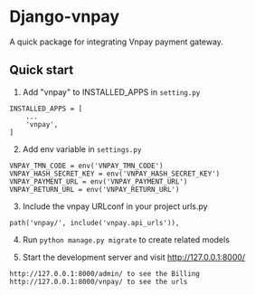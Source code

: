Django-vnpay
=====
A quick package for integrating Vnpay payment gateway.

Quick start
-----------

1. Add "vnpay" to INSTALLED_APPS in `setting.py`
```
INSTALLED_APPS = [
    ...
    'vnpay',
]
```
2. Add env variable in `settings.py`
```
VNPAY_TMN_CODE = env('VNPAY_TMN_CODE')
VNPAY_HASH_SECRET_KEY = env('VNPAY_HASH_SECRET_KEY')
VNPAY_PAYMENT_URL = env('VNPAY_PAYMENT_URL')
VNPAY_RETURN_URL = env('VNPAY_RETURN_URL')
```

3. Include the vnpay URLconf in your project urls.py

```
path('vnpay/', include('vnpay.api_urls')),
```

4. Run ``python manage.py migrate`` to create related models

5. Start the development server and visit http://127.0.0.1:8000/
```
http://127.0.0.1:8000/admin/ to see the Billing
http://127.0.0.1:8000/vnpay/ to see the urls
```
